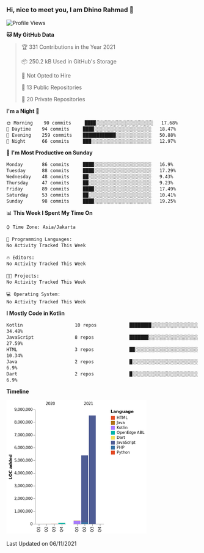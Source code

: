 ### Hi, nice to meet you, I am Dhino Rahmad 👋
<!--START_SECTION:waka-->
![Profile Views](http://img.shields.io/badge/Profile%20Views-3-blue)

**🐱 My GitHub Data** 

> 🏆 331 Contributions in the Year 2021
 > 
> 📦 250.2 kB Used in GitHub's Storage 
 > 
> 🚫 Not Opted to Hire
 > 
> 📜 13 Public Repositories 
 > 
> 🔑 20 Private Repositories  
 > 
**I'm a Night 🦉** 

```text
🌞 Morning    90 commits     ████░░░░░░░░░░░░░░░░░░░░░   17.68% 
🌆 Daytime    94 commits     ████░░░░░░░░░░░░░░░░░░░░░   18.47% 
🌃 Evening    259 commits    ████████████░░░░░░░░░░░░░   50.88% 
🌙 Night      66 commits     ███░░░░░░░░░░░░░░░░░░░░░░   12.97%

```
📅 **I'm Most Productive on Sunday** 

```text
Monday       86 commits     ████░░░░░░░░░░░░░░░░░░░░░   16.9% 
Tuesday      88 commits     ████░░░░░░░░░░░░░░░░░░░░░   17.29% 
Wednesday    48 commits     ██░░░░░░░░░░░░░░░░░░░░░░░   9.43% 
Thursday     47 commits     ██░░░░░░░░░░░░░░░░░░░░░░░   9.23% 
Friday       89 commits     ████░░░░░░░░░░░░░░░░░░░░░   17.49% 
Saturday     53 commits     ██░░░░░░░░░░░░░░░░░░░░░░░   10.41% 
Sunday       98 commits     ████░░░░░░░░░░░░░░░░░░░░░   19.25%

```


📊 **This Week I Spent My Time On** 

```text
⌚︎ Time Zone: Asia/Jakarta

💬 Programming Languages: 
No Activity Tracked This Week

🔥 Editors: 
No Activity Tracked This Week

🐱‍💻 Projects: 
No Activity Tracked This Week

💻 Operating System: 
No Activity Tracked This Week

```

**I Mostly Code in Kotlin** 

```text
Kotlin                   10 repos            ████████░░░░░░░░░░░░░░░░░   34.48% 
JavaScript               8 repos             ███████░░░░░░░░░░░░░░░░░░   27.59% 
HTML                     3 repos             ██░░░░░░░░░░░░░░░░░░░░░░░   10.34% 
Java                     2 repos             █░░░░░░░░░░░░░░░░░░░░░░░░   6.9% 
Dart                     2 repos             █░░░░░░░░░░░░░░░░░░░░░░░░   6.9%

```


**Timeline**

![Chart not found](https://raw.githubusercontent.com/Dhino12/Dhino12/master/charts/bar_graph.png) 


 Last Updated on 06/11/2021
<!--END_SECTION:waka-->
 
